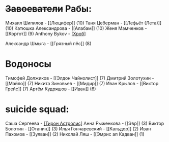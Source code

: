 # ~~Завоеватели~~ Рабы:
Михаил  Шипилов - [[Люцифер]] (10)
Таня  Цеберман - [[Лефьёт (Лета)]] (10)
Катюшка  Александрова - [[Алабам]] (10)
Женя  Мамченков - [[Коргот]]  (9)
Anthony  Bykov - [[Хроб]](9)

Александр  Шмыга - [[Грязный пёс]] (8)

# Водоносы
Тимофей  Должиков - [[Элдон Чайнолист]] (7)
Дмитрий  Золотухин - [[Майло]] (7)
Никита  Зиновьев - [[Мидир]] (7)
Иван  Крылов - [[Виктор Грейс]] (7)
Артём  Кудряшов - [[Иван]] (6)

# suicide squad:
Саша  Сергеева - [[Тирон Астролис]](3)
Анна Рыженкова - [[Эвр]] (3)
Виктор  Болотин - [[Отанин]] (3)
Илья  Гончаревский - [[Кальдор]] (2)
Иван  Пахомов - [[Зулван]] (2)
Николай  Ляш - [[Эмрис ап Кадван]] (1)
